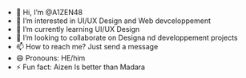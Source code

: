 - 👋 Hi, I’m @A1ZEN48
- 👀 I’m interested in UI/UX Design and Web devceloppement
- 🌱 I’m currently learning UI/UX Design
- 💞️ I’m looking to collaborate on Designa nd developpement projects
- 📫 How to reach me? Just send a message
- 😄 Pronouns: HE/him
- ⚡ Fun fact: Aizen Is better than Madara

<!---
A1ZEN48/A1ZEN48 is a ✨ special ✨ repository because its `README.md` (this file) appears on your GitHub profile.
You can click the Preview link to take a look at your changes.
--->
